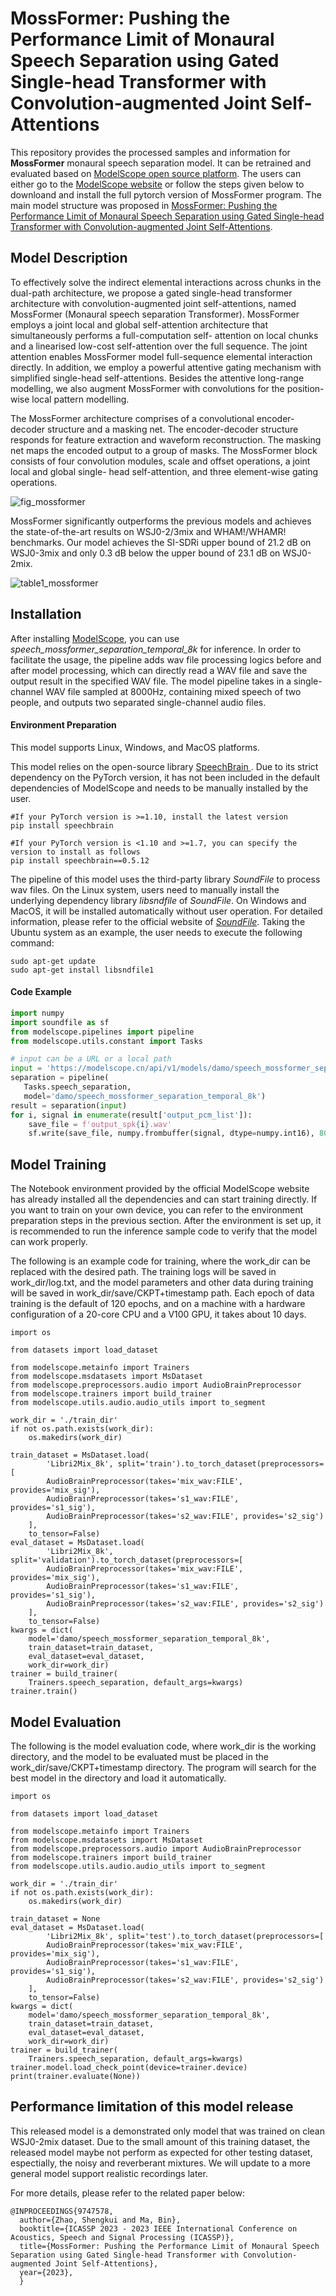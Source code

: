 # MossFormer: Pushing the Performance Limit of Monaural Speech Separation using Gated Single-head Transformer with Convolution-augmented Joint Self-Attentions

This repository provides the processed samples and information for **MossFormer** monaural speech separation model. It can be retrained and evaluated based on <a href="https://www.modelscope.cn/models/damo/speech_mossformer_separation_temporal_8k/summary">ModelScope open source platform</a>. The users can either go to the <a href="https://www.modelscope.cn/models/damo/speech_mossformer_separation_temporal_8k/summary">ModelScope website</a> or follow the steps given below to downloand and install the full pytorch version of MossFormer program. The main model structure was proposed in <a href="https://arxiv.org/abs/2302.11824">MossFormer: Pushing the Performance Limit of Monaural Speech Separation using Gated Single-head Transformer with Convolution-augmented Joint Self-Attentions</a>.  

## Model Description

To effectively solve the indirect elemental interactions across chunks in the dual-path architecture, we propose a gated single-head transformer architecture with convolution-augmented joint self-attentions, named MossFormer (Monaural speech separation Transformer). MossFormer employs a joint local and global self-attention architecture that simultaneously performs a full-computation self- attention on local chunks and a linearised low-cost self-attention over the full sequence. The joint attention enables MossFormer model full-sequence elemental interaction directly. In addition, we employ a powerful attentive gating mechanism with simplified single-head self-attentions. Besides the attentive long-range modelling, we also augment MossFormer with convolutions for the position-wise local pattern modelling.


The MossFormer architecture comprises of a convolutional encoder-decoder structure and a masking net. The encoder-decoder structure responds for feature extraction and waveform reconstruction. The masking net maps the encoded output to a group of masks. The MossFormer block  consists of four convolution modules, scale and offset operations, a joint local and global single- head self-attention, and three element-wise gating operations.

![fig_mossformer](https://user-images.githubusercontent.com/62317780/220862493-30637387-8da2-4538-8e83-604fe4c9764c.png)

MossFormer significantly outperforms the previous models and achieves the state-of-the-art results on WSJ0-2/3mix and WHAM!/WHAMR! benchmarks. Our model achieves the SI-SDRi upper bound of 21.2 dB on WSJ0-3mix and only 0.3 dB below the upper bound of 23.1 dB on WSJ0-2mix.

![table1_mossformer](https://user-images.githubusercontent.com/62317780/220861391-dd6bf2a1-0033-443d-bee5-e2241a929462.png)

## Installation

After installing <a href="https://github.com/modelscope/modelscope">ModelScope</a>, you can use *speech_mossformer_separation_temporal_8k* for inference. In order to facilitate the usage, the pipeline adds wav file processing logics before and after model processing, which can directly read a WAV file and save the output result in the specified WAV file. The model pipeline takes in a single-channel WAV file sampled at 8000Hz, containing mixed speech of two people, and outputs two separated single-channel audio files.

#### Environment Preparation

This model supports Linux, Windows, and MacOS platforms.

This model relies on the open-source library <a href="https://github.com/speechbrain/speechbrain"> SpeechBrain </a>. Due to its strict dependency on the PyTorch version, it has not been included in the default dependencies of ModelScope and needs to be manually installed by the user.

```
#If your PyTorch version is >=1.10, install the latest version
pip install speechbrain

#If your PyTorch version is <1.10 and >=1.7, you can specify the version to install as follows
pip install speechbrain==0.5.12
```

The pipeline of this model uses the third-party library *SoundFile* to process wav files. On the Linux system, users need to manually install the underlying dependency library *libsndfile* of *SoundFile*. On Windows and MacOS, it will be installed automatically without user operation. For detailed information, please refer to the official website of <a href=https://github.com/bastibe/python-soundfile#installation>*SoundFile*</a>. Taking the Ubuntu system as an example, the user needs to execute the following command:

```
sudo apt-get update
sudo apt-get install libsndfile1
```

####  Code Example
```python
import numpy
import soundfile as sf
from modelscope.pipelines import pipeline
from modelscope.utils.constant import Tasks

# input can be a URL or a local path
input = 'https://modelscope.cn/api/v1/models/damo/speech_mossformer_separation_temporal_8k/repo?Revision=master&FilePath=examples/mix_speech1.wav'
separation = pipeline(
   Tasks.speech_separation,
   model='damo/speech_mossformer_separation_temporal_8k')
result = separation(input)
for i, signal in enumerate(result['output_pcm_list']):
    save_file = f'output_spk{i}.wav'
    sf.write(save_file, numpy.frombuffer(signal, dtype=numpy.int16), 8000)
```

## Model Training

The Notebook environment provided by the official ModelScope website has already installed all the dependencies and can start training directly. If you want to train on your own device, you can refer to the environment preparation steps in the previous section. After the environment is set up, it is recommended to run the inference sample code to verify that the model can work properly.

The following is an example code for training, where the work_dir can be replaced with the desired path. The training logs will be saved in work_dir/log.txt, and the model parameters and other data during training will be saved in work_dir/save/CKPT+timestamp path. Each epoch of data training is the default of 120 epochs, and on a machine with a hardware configuration of a 20-core CPU and a V100 GPU, it takes about 10 days.

```
import os

from datasets import load_dataset

from modelscope.metainfo import Trainers
from modelscope.msdatasets import MsDataset
from modelscope.preprocessors.audio import AudioBrainPreprocessor
from modelscope.trainers import build_trainer
from modelscope.utils.audio.audio_utils import to_segment

work_dir = './train_dir'
if not os.path.exists(work_dir):
    os.makedirs(work_dir)

train_dataset = MsDataset.load(
        'Libri2Mix_8k', split='train').to_torch_dataset(preprocessors=[
        AudioBrainPreprocessor(takes='mix_wav:FILE', provides='mix_sig'),
        AudioBrainPreprocessor(takes='s1_wav:FILE', provides='s1_sig'),
        AudioBrainPreprocessor(takes='s2_wav:FILE', provides='s2_sig')
    ],
    to_tensor=False)
eval_dataset = MsDataset.load(
        'Libri2Mix_8k', split='validation').to_torch_dataset(preprocessors=[
        AudioBrainPreprocessor(takes='mix_wav:FILE', provides='mix_sig'),
        AudioBrainPreprocessor(takes='s1_wav:FILE', provides='s1_sig'),
        AudioBrainPreprocessor(takes='s2_wav:FILE', provides='s2_sig')
    ],
    to_tensor=False)
kwargs = dict(
    model='damo/speech_mossformer_separation_temporal_8k',
    train_dataset=train_dataset,
    eval_dataset=eval_dataset,
    work_dir=work_dir)
trainer = build_trainer(
    Trainers.speech_separation, default_args=kwargs)
trainer.train()
```

## Model Evaluation

The following is the model evaluation code, where work_dir is the working directory, and the model to be evaluated must be placed in the work_dir/save/CKPT+timestamp directory. The program will search for the best model in the directory and load it automatically.

```
import os

from datasets import load_dataset

from modelscope.metainfo import Trainers
from modelscope.msdatasets import MsDataset
from modelscope.preprocessors.audio import AudioBrainPreprocessor
from modelscope.trainers import build_trainer
from modelscope.utils.audio.audio_utils import to_segment

work_dir = './train_dir'
if not os.path.exists(work_dir):
    os.makedirs(work_dir)

train_dataset = None
eval_dataset = MsDataset.load(
        'Libri2Mix_8k', split='test').to_torch_dataset(preprocessors=[
        AudioBrainPreprocessor(takes='mix_wav:FILE', provides='mix_sig'),
        AudioBrainPreprocessor(takes='s1_wav:FILE', provides='s1_sig'),
        AudioBrainPreprocessor(takes='s2_wav:FILE', provides='s2_sig')
    ],
    to_tensor=False)
kwargs = dict(
    model='damo/speech_mossformer_separation_temporal_8k',
    train_dataset=train_dataset,
    eval_dataset=eval_dataset,
    work_dir=work_dir)
trainer = build_trainer(
    Trainers.speech_separation, default_args=kwargs)
trainer.model.load_check_point(device=trainer.device)
print(trainer.evaluate(None))
```

## Performance limitation of this model release
This released model is a demonstrated only model that was trained on clean WSJ0-2mix dataset. Due to the small amount of this training dataset, the released model maybe not perform as expected for other testing dataset, espectially, the noisy and reverberant mixtures. We will update to a more general model support realistic recordings later.

For more details, please refer to the related paper below:

```
@INPROCEEDINGS{9747578,
  author={Zhao, Shengkui and Ma, Bin},
  booktitle={ICASSP 2023 - 2023 IEEE International Conference on Acoustics, Speech and Signal Processing (ICASSP)}, 
  title={MossFormer: Pushing the Performance Limit of Monaural Speech Separation using Gated Single-head Transformer with Convolution-augmented Joint Self-Attentions}, 
  year={2023},
  }
```
